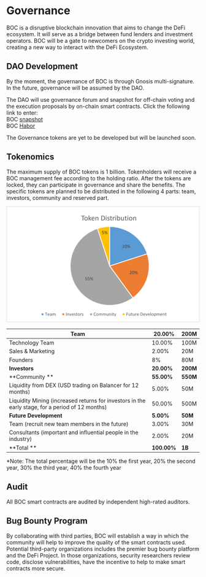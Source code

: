 # Governance

BOC is a disruptive blockchain innovation that aims to change the DeFi ecosystem. It will serve as a bridge between fund lenders and investment operators. BOC will be a gate to newcomers on the crypto investing world, creating a new way to interact with the DeFi Ecosystem.

## DAO Development

By the moment, the governance of BOC is through Gnosis multi-signature. In the future, governance will be assumed by the DAO.

The DAO will use governance forum and snapshot for off-chain voting and the execution proposals by on-chain smart contracts. Click the following link to enter:  
BOC [snapshot](https://snapshot.org/#/bankofchain.eth)  
BOC [Habor](https://governance.bankofchain.io/)
  
The Governance tokens are yet to be developed but will be launched soon.

## Tokenomics

The maximum supply of BOC tokens is 1 billion. Tokenholders will receive a BOC management fee according to the holding ratio. After the tokens are locked, they can participate in governance and share the benefits. The specific tokens are planned to be distributed in the following 4 parts: team, investors, community and reserved part.

![](../.gitbook/assets/TokenDistribution.png)

| **Team**                                                                                         | **20.00%**  | **200M** |
| ------------------------------------------------------------------------------------------------ | ----------- | -------- |
| Technology Team                                                                                  | 10.00%      | 100M     |
| Sales & Marketing                                                                                | 2.00%       | 20M      |
| Founders                                                                                         | 8%          | 80M      |
| **Investors**                                                                                    | **20.00%**  | **200M** |
| \*\*Community \*\*                                                                               | **55.00%**  | **550M** |
| Liquidity from DEX (USD trading on Balancer for 12 months)                                       | 5.00%       | 50M      |
| Liquidity Mining (increased returns for investors in the early stage, for a period of 12 months) | 50.00%      | 500M     |
| **Future Development**                                                                           | **5.00%**   | **50M**  |
| Team (recruit new team members in the future)                                                    | 3.00%       | 30M      |
| Consultants (important and influential people in the industry)                                   | 2.00%       | 20M      |
| \*\*Total \*\*                                                                                   | **100.00%** | **1B**   |

\*Note: The total percentage will be the 10% the first year, 20% the second year, 30% the third year, 40% the fourth year

## Audit

All BOC smart contracts are audited by independent high-rated auditors.

## Bug Bounty Program

By collaborating with third parties, BOC will establish a way in which the community will help to improve the quality of the smart contracts used. Potential third-party organizations includes the premier bug bounty platform and the DeFi Project. In those organizations, security researchers review code, disclose vulnerabilities, have the incentive to help to make smart contracts more secure.

